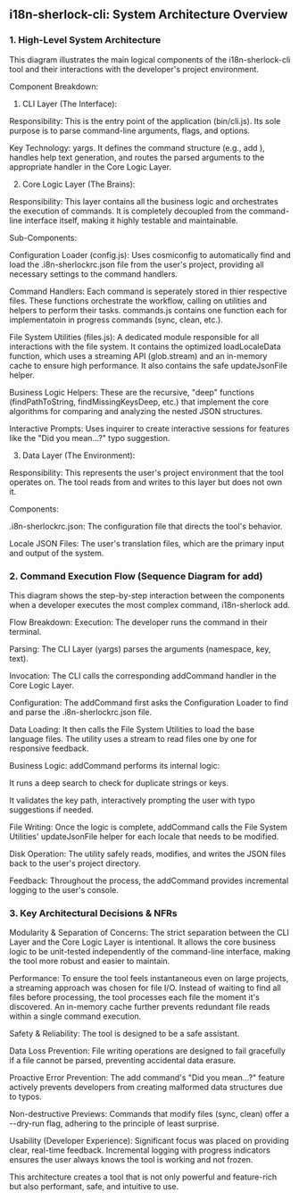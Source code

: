 ## i18n-sherlock-cli: System Architecture Overview
### 1. High-Level System Architecture
This diagram illustrates the main logical components of the i18n-sherlock-cli tool and their interactions with the developer's project environment.

Component Breakdown:
1. CLI Layer (The Interface):

Responsibility: This is the entry point of the application (bin/cli.js). Its sole purpose is to parse command-line arguments, flags, and options.

Key Technology: yargs. It defines the command structure (e.g., add <namespace> <key> <text>), handles help text generation, and routes the parsed arguments to the appropriate handler in the Core Logic Layer.

2. Core Logic Layer (The Brains):

Responsibility: This layer contains all the business logic and orchestrates the execution of commands. It is completely decoupled from the command-line interface itself, making it highly testable and maintainable.

Sub-Components:

Configuration Loader (config.js): Uses cosmiconfig to automatically find and load the .i8n-sherlockrc.json file from the user's project, providing all necessary settings to the command handlers.

Command Handlers: Each command is seperately stored in thier respective files. These functions orchestrate the workflow, calling on utilities and helpers to perform their tasks.
commands.js contains one function each for implementatoin in progress commands (sync, clean, etc.).

File System Utilities (files.js): A dedicated module responsible for all interactions with the file system. It contains the optimized loadLocaleData function, which uses a streaming API (glob.stream) and an in-memory cache to ensure high performance. It also contains the safe updateJsonFile helper.

Business Logic Helpers: These are the recursive, "deep" functions (findPathToString, findMissingKeysDeep, etc.) that implement the core algorithms for comparing and analyzing the nested JSON structures.

Interactive Prompts: Uses inquirer to create interactive sessions for features like the "Did you mean...?" typo suggestion.

3. Data Layer (The Environment):

Responsibility: This represents the user's project environment that the tool operates on. The tool reads from and writes to this layer but does not own it.

Components:

.i8n-sherlockrc.json: The configuration file that directs the tool's behavior.

Locale JSON Files: The user's translation files, which are the primary input and output of the system.

### 2. Command Execution Flow (Sequence Diagram for add)
This diagram shows the step-by-step interaction between the components when a developer executes the most complex command, i18n-sherlock add.

Flow Breakdown:
Execution: The developer runs the command in their terminal.

Parsing: The CLI Layer (yargs) parses the arguments (namespace, key, text).

Invocation: The CLI calls the corresponding addCommand handler in the Core Logic Layer.

Configuration: The addCommand first asks the Configuration Loader to find and parse the .i8n-sherlockrc.json file.

Data Loading: It then calls the File System Utilities to load the base language files. The utility uses a stream to read files one by one for responsive feedback.

Business Logic: addCommand performs its internal logic:

It runs a deep search to check for duplicate strings or keys.

It validates the key path, interactively prompting the user with typo suggestions if needed.

File Writing: Once the logic is complete, addCommand calls the File System Utilities' updateJsonFile helper for each locale that needs to be modified.

Disk Operation: The utility safely reads, modifies, and writes the JSON files back to the user's project directory.

Feedback: Throughout the process, the addCommand provides incremental logging to the user's console.

### 3. Key Architectural Decisions & NFRs
Modularity & Separation of Concerns: The strict separation between the CLI Layer and the Core Logic Layer is intentional. It allows the core business logic to be unit-tested independently of the command-line interface, making the tool more robust and easier to maintain.

Performance: To ensure the tool feels instantaneous even on large projects, a streaming approach was chosen for file I/O. Instead of waiting to find all files before processing, the tool processes each file the moment it's discovered. An in-memory cache further prevents redundant file reads within a single command execution.

Safety & Reliability: The tool is designed to be a safe assistant.

Data Loss Prevention: File writing operations are designed to fail gracefully if a file cannot be parsed, preventing accidental data erasure.

Proactive Error Prevention: The add command's "Did you mean...?" feature actively prevents developers from creating malformed data structures due to typos.

Non-destructive Previews: Commands that modify files (sync, clean) offer a --dry-run flag, adhering to the principle of least surprise.

Usability (Developer Experience): Significant focus was placed on providing clear, real-time feedback. Incremental logging with progress indicators ensures the user always knows the tool is working and not frozen.

This architecture creates a tool that is not only powerful and feature-rich but also performant, safe, and intuitive to use.